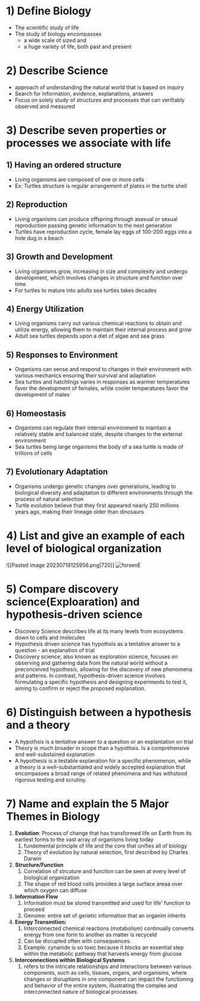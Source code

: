# 1) Define Biology
- The scientific study of life
- The study of biology encompasses 
	- a wide scale of sized and 
	- a huge variety of life, both past and present  

# 2) Describe Science
- approach of understanding the natural world that is based on inquiry 
- Search for information, evidence, explanations, answers
- Focus on solely study of structures and processes that can verifiably observed and measured

# 3) Describe seven properties or processes we associate with life 
## 1) Having an ordered structure
- Living organisms are composed of one or more cells
- Ex: Turtles structure is regular arrangement of plates in the turtle shell
## 2) Reproduction
- Living organisms can produce offspring through asexual or sexual reproduction passing genetic information to the next generation
- Turtles have reproduction cycle,  female lay eggs of 100-200 eggs into a hole dug in a beach
## 3) Growth and Development
- Living organisms grow, increasing in size and complexity and undergo development, which involves changes in structure and function over time
- For turtles to mature into adults sea turtles takes decades
## 4) Energy Utilization
- Living organisms carry out various chemical reactions to obtain and utilize energy, allowing them to maintain their internal process and grow
- Adult sea turtles depends upon a diet of algae and sea grass
## 5) Responses to Environment
- Organisms can sense and respond to changes in their environment with various mechanics ensuring their survival and adaptation
- Sea turtles and hatchlings varies in responses as warmer temperatures favor the development of females, while cooler temperatures favor the development of males
## 6) Homeostasis
- Organisms can regulate their internal environment to maintain a relatively stable and balanced state, despite changes to the external environment
- Sea turtles being large organisms the body of a sea turtle is made of trillions of cells
## 7) Evolutionary Adaptation
- Organisms undergo genetic changes over generations, leading to biological diversity and adaptation to different environments through the process of natural selection 
- Turtle evolution believe that they first appeared nearly 250 millions years ago, making their lineage older than dinosaurs 


# 4) List and give an example of each level of biological organization
![[Pasted image 20230719125956.png|720]]
![forsenE](https://github.com/BatChest/Bio003/assets/90287766/fe98d335-b6b6-4e50-93af-0ccbe0a35625)


# 5) Compare discovery science(Exploaration) and hypothesis-driven science
- Discovery Science describes life at its many levels from ecosystems down to cells and molecules
- Hypothesis driven science has hypothsis as a tentative answer to a question - an explanation of trial 
- Discovery science, also known as exploration science, focuses on observing and gathering data from the natural world without a preconceived hypothesis, allowing for the discovery of new phenomena and patterns. In contrast, hypothesis-driven science involves formulating a specific hypothesis and designing experiments to test it, aiming to confirm or reject the proposed explanation.

# 6) Distinguish between a hypothesis and a theory
- A hypothsis is a tentative answer to a question or an explantation on trial
- Theory is much broader in scope than a hypothsis. Is a comprehensive and well-substained explanation 
- A hypothesis is a testable explanation for a specific phenomenon, while a theory is a well-substantiated and widely accepted explanation that encompasses a broad range of related phenomena and has withstood rigorous testing and scrutiny.

# 7) Name and explain the 5 Major Themes in Biology
1) **Evolution**: Process of change that has transformed life on Earth from its earliest forms to the vast array of organisms living today
	1) fundemental principle of life and the core that unifies all of biology 
	2) Theory of evolution by natural selection, first described by Charles Darwin
2) **Structure/Function**
	1) Correlation of strcuture and function can be seen at every level of biological organization
	2) The shape of red blood cells provides a large surface areaa over which oxygen can diffuse
3) **Information Flow**
	1) Information must be stored transmitted and used for life' function to proceed
	2) Genome: entire set of genetic information that an organim inherits
4) **Energy Transmition:**
	1) Interconnected chemical reactions (motabolism) continually converts energy from one form to another as matter is recyceld
	2) Can be disrupted often with consequences. 
	3) Example: cynanide is so toxic because it blocks an essential step within the metabolic pathway that harvests energy from glucose
5) **Interconnections within Biological Systems**
	1) refers to the intricate relationships and interactions between various components, such as cells, tissues, organs, and organisms, where changes or disruptions in one component can impact the functioning and behavior of the entire system, illustrating the complex and interconnected nature of biological processes.


